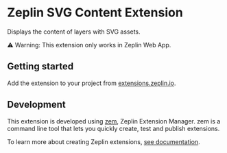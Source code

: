 # Zeplin SVG Content Extension

Displays the content of layers with SVG assets.

⚠️ Warning: This extension only works in Zeplin Web App.

## Getting started

Add the extension to your project from [extensions.zeplin.io](https://extensions.zeplin.io).

## Development

This extension is developed using [zem](https://github.com/zeplin/zem), Zeplin Extension Manager. zem is a command line tool that lets you quickly create, test and publish extensions.

To learn more about creating Zeplin extensions, [see documentation](https://github.com/zeplin/zeplin-extension-documentation).
